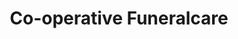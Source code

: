 ---
title: "Co-operative Funeralcare"
url: /croydon/co-operative-funeralcare/
shop: Bestattungen
---